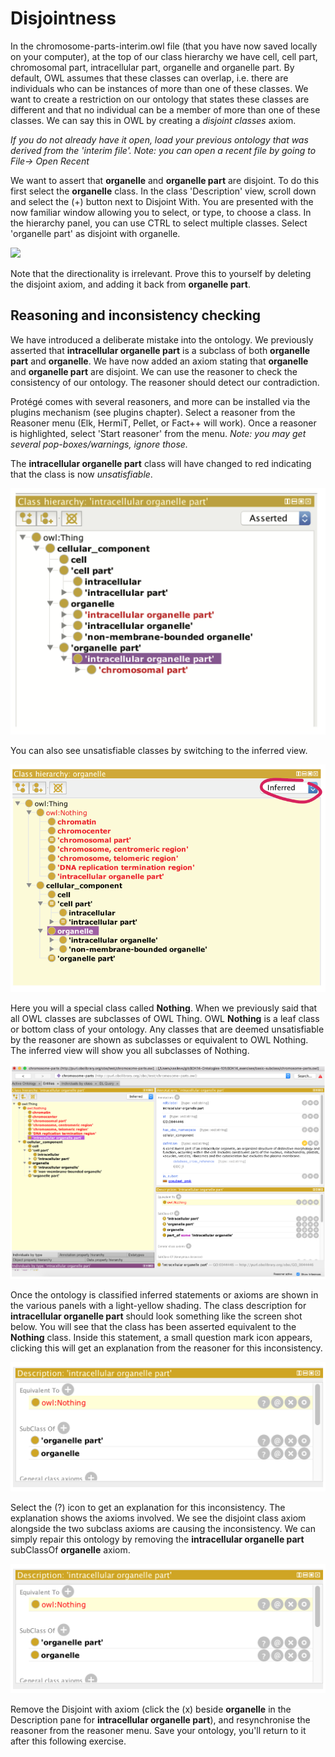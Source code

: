 # Disjointness

In the chromosome-parts-interim.owl file (that you have now saved locally on your computer), at the top of our class hierarchy we have cell, cell part, chromosomal part, intracellular part, organelle and organelle part. By default, OWL assumes that these classes can overlap, i.e. there are individuals who can be instances of more than one of these classes. We want to create a restriction on our ontology that states these classes are different and that no individual can be a member of more than one of these classes. We can say this in OWL by creating a _disjoint classes_ axiom.

_If you do not already have it open, load your previous ontology that was derived from the 'interim file'. Note: you can open a recent file by going to File-> Open Recent_

We want to assert that **organelle** and **organelle part** are disjoint. To do this first select the **organelle** class. In the class 'Description' view, scroll down and select the (+) button next to Disjoint With. You are presented with the now familiar window allowing you to select, or type, to choose a class. In the hierarchy panel, you can use CTRL to select multiple classes. Select 'organelle part' as disjoint with organelle.

![](./media/Figure42.png)

Note that the directionality is irrelevant.  Prove this to yourself by deleting the disjoint axiom, and adding it back from **organelle part**.

## Reasoning and inconsistency checking

We have introduced a deliberate mistake into the ontology. We previously asserted that **intracellular organelle part** is a subclass of both **organelle part** and **organelle**. We have now added an axiom stating that **organelle** and **organelle part** are disjoint.  We can use the reasoner to check the consistency of our ontology. The reasoner should detect our contradiction.

Protégé comes with several reasoners, and more can be installed via the plugins mechanism (see plugins chapter). Select a reasoner from the Reasoner menu (Elk, HermiT, Pellet, or Fact++ will work). Once a reasoner is highlighted, select 'Start reasoner' from the menu. _Note: you may get several pop-boxes/warnings, ignore those._

The **intracellular organelle part** class will have changed to red indicating that the class is now _unsatisfiable_.

![](./media/Figure43.png)

You can also see unsatisfiable classes by switching to the inferred view.

![](./media/Figure44.png)

Here you will a special class called **Nothing**. When we previously said that all OWL classes are subclasses of OWL Thing. OWL **Nothing** is a leaf class or bottom class of your ontology. Any classes that are deemed unsatisfiable by the reasoner are shown as subclasses or equivalent to OWL Nothing. The inferred view will show you all subclasses of Nothing.

![](./media/Figure45.png)

Once the ontology is classified inferred statements or axioms are shown in the various panels with a light-yellow shading. The class description for **intracellular organelle part** should look something like the screen shot below. You will see that the class has been asserted equivalent to the **Nothing** class. Inside this statement, a small question mark icon appears, clicking this will get an explanation from the reasoner for this inconsistency.

![](./media/Figure46.png)

Select the (?) icon to get an explanation for this inconsistency. The explanation shows the axioms involved. We see the disjoint class axiom alongside the two subclass axioms are causing the inconsistency. We can simply repair this ontology by removing the **intracellular organelle part** subClassOf **organelle** axiom.

![](./media/Figure47.png)

Remove the Disjoint with axiom (click the (x) beside **organelle** in the Description pane for **intracellular organelle part**), and resynchronise the reasoner from the reasoner menu. Save your ontology, you'll return to it after this following exercise.
